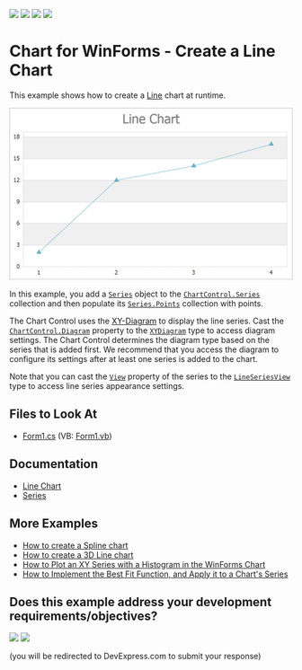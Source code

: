 <!-- default badges list -->
![](https://img.shields.io/endpoint?url=https://codecentral.devexpress.com/api/v1/VersionRange/128573490/14.2.3%2B)
[![](https://img.shields.io/badge/Open_in_DevExpress_Support_Center-FF7200?style=flat-square&logo=DevExpress&logoColor=white)](https://supportcenter.devexpress.com/ticket/details/E1208)
[![](https://img.shields.io/badge/📖_How_to_use_DevExpress_Examples-e9f6fc?style=flat-square)](https://docs.devexpress.com/GeneralInformation/403183)
[![](https://img.shields.io/badge/💬_Leave_Feedback-feecdd?style=flat-square)](#does-this-example-address-your-development-requirementsobjectives)
<!-- default badges end -->

# Chart for WinForms - Create a Line Chart

This example shows how to create a [Line](https://docs.devexpress.com/WindowsForms/2976/controls-and-libraries/chart-control/series-views/2d-series-views/point-and-line-series-views/line-chart?p=netframework) chart at runtime.

![Resulting chart](Images/resulting-chart.png)

In this example, you add a [`Series`](https://docs.devexpress.com/CoreLibraries/DevExpress.XtraCharts.Series) object to the [`ChartControl.Series`](https://docs.devexpress.com/WindowsForms/DevExpress.XtraCharts.ChartControl.Series) collection and then populate its [`Series.Points`](https://docs.devexpress.com/CoreLibraries/DevExpress.XtraCharts.Series.Points) collection with points.

The Chart Control uses the [XY-Diagram](https://docs.devexpress.com/WindowsForms/5908/controls-and-libraries/chart-control/diagram/xy-diagram?p=netframework) to display the line series. Cast the [`ChartControl.Diagram`](https://docs.devexpress.com/WindowsForms/DevExpress.XtraCharts.ChartControl.Diagram?p=netframework) property to the [`XYDiagram`](https://docs.devexpress.com/CoreLibraries/DevExpress.XtraCharts.XYDiagram?p=netframework) type to access diagram settings. The Chart Control determines the diagram type based on the series that is added first. We recommend that you access the diagram to configure its settings after at least one series is added to the chart. 

Note that you can cast the [`View`](https://docs.devexpress.com/CoreLibraries/DevExpress.XtraCharts.SeriesBase.View?p=netframework) property of the series to the [`LineSeriesView`](https://docs.devexpress.com/CoreLibraries/DevExpress.XtraCharts.LineSeriesView) type to access line series appearance settings.

## Files to Look At

* [Form1.cs](./CS/Series_LineChart/Form1.cs) (VB: [Form1.vb](./VB/Series_LineChart/Form1.vb))

## Documentation

* [Line Chart](https://docs.devexpress.com/WindowsForms/2976/controls-and-libraries/chart-control/series-views/2d-series-views/point-and-line-series-views/line-chart?p=netframework)
* [Series](https://docs.devexpress.com/WindowsForms/6167/controls-and-libraries/chart-control/series)

## More Examples

* [How to create a Spline chart](https://github.com/DevExpress-Examples/how-to-create-a-spline-chart-e1048)
* [How to create a 3D Line chart](https://github.com/DevExpress-Examples/how-to-create-a-3d-line-chart-e1026)
* [How to Plot an XY Series with a Histogram in the WinForms Chart](https://github.com/DevExpress-Examples/winforms-charts-plot-xy-series-with-histogram)
* [How to Implement the Best Fit Function, and Apply it to a Chart's Series](https://github.com/DevExpress-Examples/winforms-charts-apply-the-best-fit-function-to-a-series)
<!-- feedback -->
## Does this example address your development requirements/objectives?

[<img src="https://www.devexpress.com/support/examples/i/yes-button.svg"/>](https://www.devexpress.com/support/examples/survey.xml?utm_source=github&utm_campaign=winforms-charts-create-line-chart&~~~was_helpful=yes) [<img src="https://www.devexpress.com/support/examples/i/no-button.svg"/>](https://www.devexpress.com/support/examples/survey.xml?utm_source=github&utm_campaign=winforms-charts-create-line-chart&~~~was_helpful=no)

(you will be redirected to DevExpress.com to submit your response)
<!-- feedback end -->
